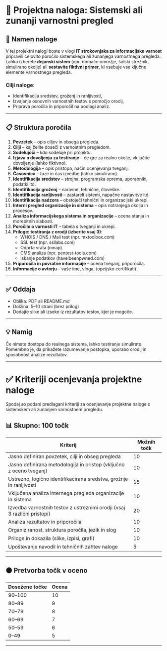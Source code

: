 # 🧪 Projektna naloga: Sistemski ali zunanji varnostni pregled

## 🎯 Namen naloge

V tej projektni nalogi boste v vlogi **IT strokovnjaka za informacijsko varnost** pripravili celovito poročilo sistemskega ali zunanjega varnostnega pregleda.  
Lahko izberete **dejanski sistem** (npr. domače omrežje, šolski strežnik, simulirano okolje) ali **sestavite fiktivni primer**, ki vsebuje vse ključne elemente varnostnega pregleda.

### Cilji naloge:
- Identifikacija sredstev, groženj in ranljivosti,
- Izvajanje osnovnih varnostnih testov s pomočjo orodij,
- Priprava poročila in priporočil na podlagi analiz.

---

## 📋 Struktura poročila

1. **Povzetek** – opis ciljev in obsega pregleda.
2. **Cilji** – kaj želite doseči z varnostnim pregledom.
3. **Sodelujoči** – kdo sodeluje pri projektu.
4. **Izjava o dovoljenju za testiranje** – če gre za realno okolje, vključite dovoljenje (lahko fiktivno).
5. **Metodologija** – opis pristopa, način ocenjevanja tveganj.
6. **Časovnica** – faze in čas izvedbe (lahko simulirano).
7. **Identifikacija sredstev** – strojna, programska oprema, uporabniki, podatki itd.
8. **Identifikacija groženj** – naravne, tehnične, človeške.
9. **Identifikacija ranljivosti** – zastareli sistemi, napačne nastavitve itd.
10. **Identifikacija nadzora** – obstoječi tehnični in organizacijski ukrepi.
11. **Interni pregled organizacije in sistema** – opis notranjega okolja in procesov.
12. **Analiza informacijskega sistema in organizacije** – ocena stanja in morebitnih slabosti.
13. **Poročilo o varnosti IT** – tabela s tveganji in ukrepi.
14. **Priloge: testiranja z orodji (izberite vsaj 3)**:
    - WHOIS / DNS / Mail test (npr. mxtoolbox.com)
    - SSL test (npr. ssllabs.com)
    - Odprta vrata (nmap)
    - CMS analiza (npr. pentest-tools.com)
    - Iskanje podatkov (haveibeenpwned.com)
15. **Priporočila in povratne informacije** – ocena tveganj, priporočila.
16. **Informacije o avtorju** – vaše ime, vloga, (opcijsko certifikati).

---

## ✅ Oddaja

- Oblika: PDF ali README.md
- Dolžina: 5–10 strani (brez prilog)
- Dodajte slike ali izseke iz rezultatov testov, kjer je mogoče.

---

## 💡 Namig

Če nimate dostopa do realnega sistema, lahko testiranje simulirate. Pomembno je, da prikažete razumevanje postopka, uporabo orodij in sposobnost analize rezultatov.

---

# ✅ Kriteriji ocenjevanja projektne naloge

Spodaj so podani predlagani kriteriji za ocenjevanje projektne naloge o sistemskem ali zunanjem varnostnem pregledu.

## 📊 Skupno: 100 točk

| Kriterij                                                                 | Možnih točk |
|--------------------------------------------------------------------------|----------|
| Jasno definiran povzetek, cilji in obseg pregleda                                 | 10       |
| Jasno definirana metodologija in pristop (vključno z oceno tveganj)                        | 10       |
| Ustrezno, logično identifikacirana sredstva, grožnje in ranljivosti                          | 15       |
| Vključena analiza internega pregleda organizacije in sistema                          | 10       |
| Izvedba varnostnih testov z ustreznimi orodji (vsaj 3 različni pristopi) | 20       |
| Analiza rezultatov in priporočila                                        | 10       |
| Organiziranost, struktura poročila, jezik in slog                        | 10       |
| Priloge in dokazila (slike, izpisi, graﬁ)                                 | 10       |
| Upoštevanje navodil in tehničnih zahtev naloge                           | 5        |

---

## 🟠 Pretvorba točk v oceno

| Dosežene točke | Ocena |
|----------------|--------|
| 90–100         | 10     |
| 80–89          | 9      |
| 70–79          | 8      |
| 60–69          | 7      |
| 50–59          | 6      |
| 0–49          | 5      |

---